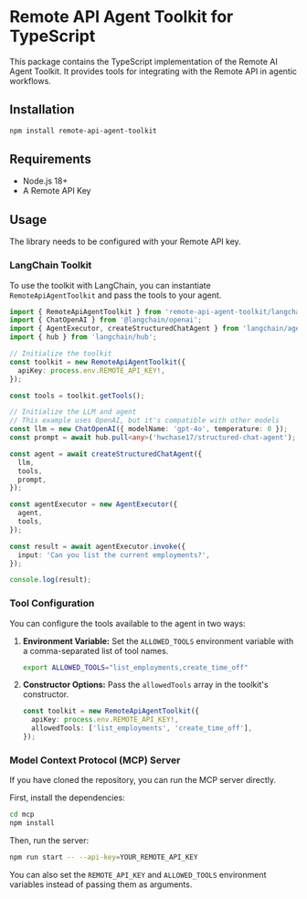 # Remote API Agent Toolkit for TypeScript

This package contains the TypeScript implementation of the Remote AI Agent Toolkit. It provides tools for integrating with the Remote API in agentic workflows.

## Installation

```bash
npm install remote-api-agent-toolkit
```

## Requirements

- Node.js 18+
- A Remote API Key

## Usage

The library needs to be configured with your Remote API key.

### LangChain Toolkit

To use the toolkit with LangChain, you can instantiate `RemoteApiAgentToolkit` and pass the tools to your agent.

```typescript
import { RemoteApiAgentToolkit } from 'remote-api-agent-toolkit/langchain';
import { ChatOpenAI } from '@langchain/openai';
import { AgentExecutor, createStructuredChatAgent } from 'langchain/agents';
import { hub } from 'langchain/hub';

// Initialize the toolkit
const toolkit = new RemoteApiAgentToolkit({
  apiKey: process.env.REMOTE_API_KEY!,
});

const tools = toolkit.getTools();

// Initialize the LLM and agent
// This example uses OpenAI, but it's compatible with other models
const llm = new ChatOpenAI({ modelName: 'gpt-4o', temperature: 0 });
const prompt = await hub.pull<any>('hwchase17/structured-chat-agent');

const agent = await createStructuredChatAgent({
  llm,
  tools,
  prompt,
});

const agentExecutor = new AgentExecutor({
  agent,
  tools,
});

const result = await agentExecutor.invoke({
  input: 'Can you list the current employments?',
});

console.log(result);
```

### Tool Configuration

You can configure the tools available to the agent in two ways:

1.  **Environment Variable:** Set the `ALLOWED_TOOLS` environment variable with a comma-separated list of tool names.

    ```bash
    export ALLOWED_TOOLS="list_employments,create_time_off"
    ```

2.  **Constructor Options:** Pass the `allowedTools` array in the toolkit's constructor.

    ```typescript
    const toolkit = new RemoteApiAgentToolkit({
      apiKey: process.env.REMOTE_API_KEY!,
      allowedTools: ['list_employments', 'create_time_off'],
    });
    ```

### Model Context Protocol (MCP) Server

If you have cloned the repository, you can run the MCP server directly.

First, install the dependencies:

```bash
cd mcp
npm install
```

Then, run the server:

```bash
npm run start -- --api-key=YOUR_REMOTE_API_KEY
```

You can also set the `REMOTE_API_KEY` and `ALLOWED_TOOLS` environment variables instead of passing them as arguments.

